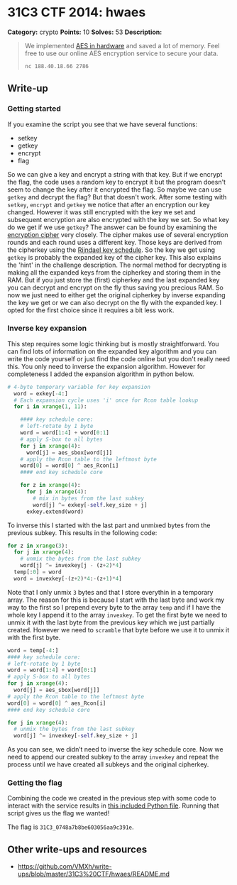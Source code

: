 # 31C3 CTF 2014: hwaes

**Category:** crypto
**Points:** 10
**Solves:** 53
**Description:**

> We implemented [AES in hardware](hwaes.py) and saved a lot of memory. Feel free to use our online AES encryption service to secure your data.
>
> ```bash
> nc 188.40.18.66 2786
> ```

## Write-up

### Getting started

If you examine the script you see that we have several functions:

* setkey
* getkey
* encrypt
* flag

So we can give a key and encrypt a string with that key. But if we encrypt the flag, the code uses a random key to encrypt it but the program doesn't seem to change the key after it encrypted the flag. So maybe we can use `getkey` and decrypt the flag? But that doesn't work. After some testing with `setkey`, `encrypt` and `getkey` we notice that after an encryption our key changed. However it was still encrypted with the key we set and subsequent encryption are also encrypted with the key we set. So what key do we get if we use `getkey`? The answer can be found by examining the [encryption cipher](http://en.wikipedia.org/wiki/Advanced_Encryption_Standard#Description_of_the_cipher) very closely. The cipher makes use of several encryption rounds and each round uses a different key. Those keys are derived from the cipherkey using the [Rijndael key schedule](http://en.wikipedia.org/wiki/Rijndael_key_schedule). So the key we get using `getkey` is probably the expanded key of the cipher key. This also explains the 'hint' in the challenge description. The normal method for decrypting is making all the expanded keys from the cipherkey and storing them in the RAM. But if you just store the (first) cipherkey and the last expanded key you can decrypt and encrypt on the fly thus saving you precious RAM. So now we just need to either get the original cipherkey by inverse expanding the key we get or we can also decrypt on the fly with the expanded key. I opted for the first choice since it requires a bit less work.

### Inverse key expansion

This step requires some logic thinking but is mostly straightforward. You can find lots of information on the expanded key algorithm and you can write the code yourself or just find the code online but you don't really need this. You only need to inverse the expansion algorithm. However for completeness I added the expansion algorithm in python below.

```python
# 4-byte temporary variable for key expansion
  word = exkey[-4:]
  # Each expansion cycle uses 'i' once for Rcon table lookup
  for i in xrange(1, 11):

    #### key schedule core:
    # left-rotate by 1 byte
    word = word[1:4] + word[0:1]
    # apply S-box to all bytes
    for j in xrange(4):
      word[j] = aes_sbox[word[j]]
    # apply the Rcon table to the leftmost byte
    word[0] = word[0] ^ aes_Rcon[i]
    #### end key schedule core

    for z in xrange(4):
      for j in xrange(4):
        # mix in bytes from the last subkey
        word[j] ^= exkey[-self.key_size + j]
      exkey.extend(word)
```


To inverse this I started with the last part and unmixed bytes from the previous subkey. This results in the following code:

```python
for z in xrange(3):
  for j in xrange(4):
    # unmix the bytes from the last subkey
    word[j] ^= invexkey[j - (z+2)*4]
  temp[:0] = word
  word = invexkey[-(z+2)*4:-(z+1)*4]
```

Note that I only unmix `3` bytes and that I store everythin in a temporary array. The reason for this is because I start with the last byte and work my way to the first so I prepend every byte to the array `temp` and if I have the whole key I append it to the array `invexkey`. To get the first byte we need to unmix it with the last byte from the previous key which we just partially created. However we need to `scramble` that byte before we use it to unmix it with the first byte.

```python
word = temp[-4:]
#### key schedule core:
# left-rotate by 1 byte
word = word[1:4] + word[0:1]
# apply S-box to all bytes
for j in xrange(4):
  word[j] = aes_sbox[word[j]]
# apply the Rcon table to the leftmost byte
word[0] = word[0] ^ aes_Rcon[i]
#### end key schedule core

for j in xrange(4):
  # unmix the bytes from the last subkey
  word[j] ^= invexkey[-self.key_size + j]
```

As you can see, we didn’t need to inverse the key schedule core. Now we need to append our created subkey to the array `invexkey` and repeat the process until we have created all subkeys and the original cipherkey.

### Getting the flag

Combining the code we created in the previous step with some code to interact with the service results in [this included Python file](solve.py). Running that script gives us the flag we wanted!

The flag is `31C3_0748a7b8be603056aa9c391e`.

## Other write-ups and resources

* <https://github.com/VMXh/write-ups/blob/master/31C3%20CTF/hwaes/README.md>
